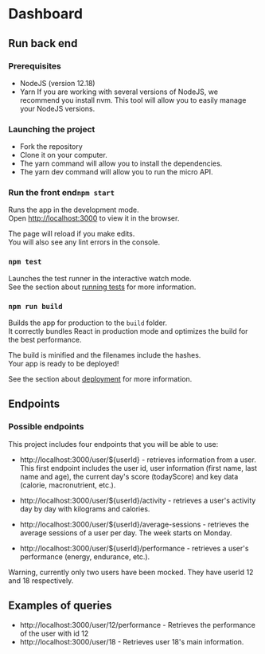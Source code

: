 
# Dashboard 
## Run back end

### Prerequisites
- NodeJS (version 12.18)
- Yarn
If you are working with several versions of NodeJS, we recommend you install nvm. This tool will allow you to easily manage your NodeJS versions.

### Launching the project
- Fork the repository
- Clone it on your computer.
- The yarn command will allow you to install the dependencies.
- The yarn dev command will allow you to run the micro API.

### Run the front end`npm start`

Runs the app in the development mode.\
Open [http://localhost:3000](http://localhost:3000) to view it in the browser.

The page will reload if you make edits.\
You will also see any lint errors in the console.

### `npm test`

Launches the test runner in the interactive watch mode.\
See the section about [running tests](https://facebook.github.io/create-react-app/docs/running-tests) for more information.

### `npm run build`

Builds the app for production to the `build` folder.\
It correctly bundles React in production mode and optimizes the build for the best performance.

The build is minified and the filenames include the hashes.\
Your app is ready to be deployed!

See the section about [deployment](https://facebook.github.io/create-react-app/docs/deployment) for more information.

## Endpoints
### Possible endpoints
This project includes four endpoints that you will be able to use:

- http://localhost:3000/user/${userId} - retrieves information from a user. This first endpoint includes the user id, user information (first name, last name and age), the current day's score (todayScore) and key data (calorie, macronutrient, etc.).

- http://localhost:3000/user/${userId}/activity - retrieves a user's activity day by day with kilograms and calories.

- http://localhost:3000/user/${userId}/average-sessions - retrieves the average sessions of a user per day. The week starts on Monday.

- http://localhost:3000/user/${userId}/performance - retrieves a user's performance (energy, endurance, etc.).

Warning, currently only two users have been mocked. They have userId 12 and 18 respectively.

## Examples of queries
- http://localhost:3000/user/12/performance - Retrieves the performance of the user with id 12
- http://localhost:3000/user/18 - Retrieves user 18's main information.
